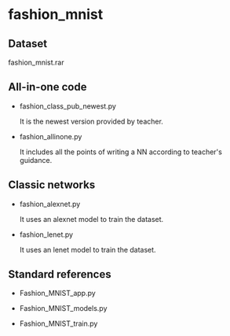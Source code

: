 # fashion_mnist

## Dataset

fashion_mnist.rar

## All-in-one code

- fashion_class_pub_newest.py

  It is the newest version provided by teacher. 

- fashion_allinone.py

  It includes all the points of writing a NN according to teacher's guidance. 

## Classic networks

- fashion_alexnet.py

  It uses an alexnet model to train the dataset.

- fashion_lenet.py

  It uses an lenet model to train the dataset.

## Standard references

- Fashion_MNIST_app.py

- Fashion_MNIST_models.py

- Fashion_MNIST_train.py

  
